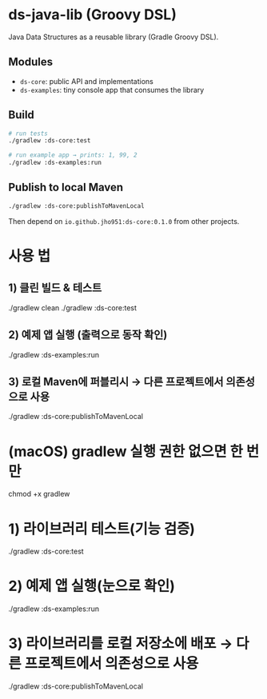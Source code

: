 # ds-java-lib (Groovy DSL)

Java Data Structures as a reusable library (Gradle Groovy DSL).

## Modules
- `ds-core`: public API and implementations
- `ds-examples`: tiny console app that consumes the library

## Build
```bash
# run tests
./gradlew :ds-core:test

# run example app → prints: 1, 99, 2
./gradlew :ds-examples:run
```

## Publish to local Maven
```bash
./gradlew :ds-core:publishToMavenLocal
```
Then depend on `io.github.jho951:ds-core:0.1.0` from other projects.


# 사용 법
## 1) 클린 빌드 & 테스트
./gradlew clean
./gradlew :ds-core:test

## 2) 예제 앱 실행 (출력으로 동작 확인)
./gradlew :ds-examples:run

## 3) 로컬 Maven에 퍼블리시 → 다른 프로젝트에서 의존성으로 사용
./gradlew :ds-core:publishToMavenLocal

# (macOS) gradlew 실행 권한 없으면 한 번만
chmod +x gradlew

# 1) 라이브러리 테스트(기능 검증)
./gradlew :ds-core:test

# 2) 예제 앱 실행(눈으로 확인)
./gradlew :ds-examples:run

# 3) 라이브러리를 로컬 저장소에 배포 → 다른 프로젝트에서 의존성으로 사용
./gradlew :ds-core:publishToMavenLocal